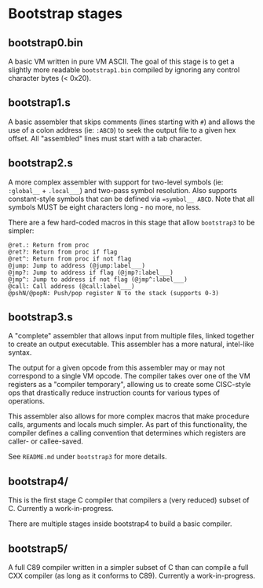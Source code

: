 # Bootstrap stages

## bootstrap0.bin

A basic VM written in pure VM ASCII. The goal of this stage is to get a slightly more readable `bootstrap1.bin` compiled by ignoring any
control character bytes (< 0x20).

## bootstrap1.s

A basic assembler that skips comments (lines starting with `#`) and allows the use of a colon address (ie: `:ABCD`) to seek the output
file to a given hex offset. All "assembled" lines must start with a tab character.

## bootstrap2.s

A more complex assembler with support for two-level symbols (ie: `:global__` + `.local___`) and two-pass symbol resolution. Also supports
constant-style symbols that can be defined via `=symbol__ ABCD`. Note that all symbols MUST be eight characters long - no more, no less.

There are a few hard-coded macros in this stage that allow `bootstrap3` to be simpler:

```
@ret.: Return from proc
@ret?: Return from proc if flag
@ret^: Return from proc if not flag
@jump: Jump to address (@jump:label___)
@jmp?: Jump to address if flag (@jmp?:label___)
@jmp^: Jump to address if not flag (@jmp^:label___)
@call: Call address (@call:label___)
@pshN/@popN: Push/pop register N to the stack (supports 0-3)
```

## bootstrap3.s

A "complete" assembler that allows input from multiple files, linked together to create an output executable. This assembler has a more
natural, intel-like syntax.

The output for a given opcode from this assembler may or may not correspond to a single VM opcode. The compiler takes over one of the VM
registers as a "compiler temporary", allowing us to create some CISC-style ops that drastically reduce instruction counts for various 
types of operations.

This assembler also allows for more complex macros that make procedure calls, arguments and locals much simpler. As part of this 
functionality, the compiler defines a calling convention that determines which registers are caller- or callee-saved.

See `README.md` under `bootstrap3` for more details.

## bootstrap4/

This is the first stage C compiler that compilers a (very reduced) subset of C. Currently a work-in-progress.

There are multiple stages inside bootstrap4 to build a basic compiler.

## bootstrap5/

A full C89 compiler written in a simpler subset of C than can compile a full CXX compiler (as long as it conforms to C89). Currently a work-in-progress.
